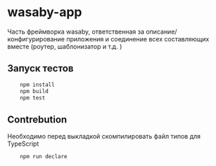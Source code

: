 # wasaby-app
Часть фреймворка wasaby, ответственная за описание/конфигурирование приложения и соединение всех составляющих вместе (роутер, шаблонизатор и т.д. )

## Запуск тестов
```bash
    npm install
    npm build
    npm test
```

## Contrebution
Необходимо перед выкладкой скомпилировать файл типов для TypeScript
```bash
    npm run declare
```